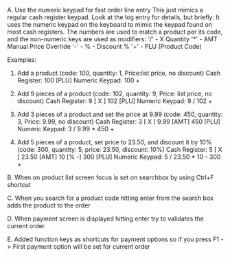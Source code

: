 A. Use the numeric keypad for fast order line entry
This just mimics a regular cash register keypad. Look at the log entry
for details, but briefly: 
It uses the numeric keypad on the keyboard to mimic the keypad found on 
most cash registers. The numbers are used to match a product per its
code, 
and the non-numeric keys are used as modifiers:
'/' - X Quantity
'*' - AMT Manual Price Override
'-' - % - Discount %
'+' - PLU (Product Code)

Examples:
1. Add a product
(code: 100, quantity: 1, Price:list price, no discount)
Cash Register: 100 [PLU]
Numeric Keypad: 100 +

2. Add 9 pieces of a product
(code: 102, quantity: 9, Price: list price, no discount)
Cash Register: 9 [ X ] 102 [PLU]
Numeric Keypad: 9 / 102 +

3. Add 3 pieces of a product and set the price at 9.99
(code: 450, quantity: 3, Price: 9.99, no discount)
Cash Register: 3 [ X ] 9.99 [AMT] 450 [PLU]
Numeric Keypad: 3 / 9.99 * 450 +

4. Add 5 pieces of a product, set price to 23.50, and discount it by 10%
(code: 300, quantity: 5, price: 23.50, discount: 10%)
Cash Register: 5 [ X ] 23.50 [AMT] 10 [% -] 300 [PLU]
Numeric Keypad: 5 / 23.50 * 10 - 300 +

B. When on product list screen focus is set on searchbox by using Ctrl+F shortcut

C. When you search for a product code hitting enter from the search box 
adds the product to the order

D. When payment screen is displayed hitting enter try to validates the
current order

E. Added function keys as shortcuts for payment options so if you press F1
-> First payment option will be set for current order